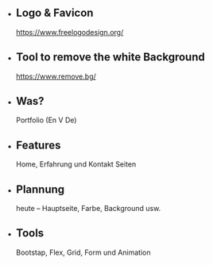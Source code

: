 - ## Logo & Favicon
  https://www.freelogodesign.org/
- ## Tool to remove the white Background

  https://www.remove.bg/

- ## Was?
  Portfolio (En V De)
- ## Features

  Home,
  Erfahrung und
  Kontakt Seiten

- ## Plannung

  heute – Hauptseite, Farbe, Background usw.

- ## Tools
  Bootstap,
  Flex,
  Grid,
  Form und
  Animation
